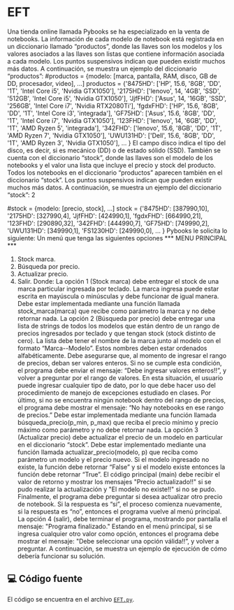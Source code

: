 # EFT

Una tienda online llamada Pybooks se ha especializado en la venta de notebooks. La información de cada modelo de notebook está registrada en un diccionario llamado “productos”, donde las llaves son los modelos y los valores asociados a las llaves son listas que
contiene información asociada a cada modelo. Los puntos suspensivos indican que pueden
existir muchos más datos. A continuación, se muestra un ejemplo del diccionario “productos”:
#productos = {modelo: [marca, pantalla, RAM, disco, GB de DD, procesador, video],
...]
productos = {'8475HD': ['HP', 15.6, '8GB', 'DD', '1T', 'Intel Core i5', 'Nvidia GTX1050'],
 '2175HD': ['lenovo', 14, '4GB', 'SSD', '512GB', 'Intel Core i5', 'Nvidia GTX1050'],
 'JjfFHD': ['Asus', 14, '16GB', 'SSD', '256GB', 'Intel Core i7', 'Nvidia RTX2080Ti'],
 'fgdxFHD': ['HP', 15.6, '8GB', 'DD', '1T', 'Intel Core i3', 'integrada'],
 'GF75HD': ['Asus', 15.6, '8GB', 'DD', '1T', 'Intel Core i7', 'Nvidia GTX1050'],
 '123FHD': ['lenovo', 14, '6GB', 'DD', '1T', 'AMD Ryzen 5', 'integrada'],
 '342FHD': ['lenovo', 15.6, '8GB', 'DD', '1T', 'AMD Ryzen 7', 'Nvidia GTX1050'],
 'UWU131HD': ['Dell', 15.6, '8GB', 'DD', '1T', 'AMD Ryzen 3', 'Nvidia GTX1050'],
…
 }
El campo disco indica el tipo del disco, es decir, si es mecánico (DD) o de estado sólido
(SSD).
También se cuenta con el diccionario “stock”, donde las llaves son el modelo de los notebooks y el valor una lista que incluye el precio y stock del producto. Todos los notebooks
en el diccionario “productos” aparecen también en el diccionario “stock”. Los puntos
suspensivos indican que pueden existir muchos más datos. A continuación, se muestra un
ejemplo del diccionario “stock”:
2

#stock = {modelo: [precio, stock], ...]
stock = {'8475HD': [387990,10], '2175HD': [327990,4], 'JjfFHD': [424990,1],
 'fgdxFHD': [664990,21], '123FHD': [290890,32], '342FHD': [444990,7],
 'GF75HD': [749990,2], 'UWU131HD': [349990,1], 'FS1230HD': [249990,0], ...
 }
Pybooks le solicita lo siguiente:
Un menú que tenga las siguientes opciones
*** MENU PRINCIPAL ***
1. Stock marca.
2. Búsqueda por precio.
3. Actualizar precio.
4. Salir.
Donde:
La opción 1 (Stock marca) debe entregar el stock de una marca particular ingresada por
teclado. La marca ingresa puede estar escrita en mayúscula o minúsculas y debe funcionar
de igual manera. Debe estar implementada mediante una función llamada
stock_marca(marca) que recibe como parámetro la marca y no debe retornar nada.
La opción 2 (Búsqueda por precio) debe entregar una lista de strings de todos los modelos
que están dentro de un rango de precios ingresados por teclado y que tengan stock (stock
distinto de cero). La lista debe tener el nombre de la marca junto al modelo con el formato
“Marca--Modelo”. Estos nombres deben estar ordenados alfabéticamente. Debe asegurarse
que, al momento de ingresar el rango de precios, deban ser valores enteros. Si no se cumple
esta condición, el programa debe enviar el mensaje: “Debe ingresar valores enteros!!”, y
volver a preguntar por el rango de valores. En esta situación, el usuario puede ingresar
cualquier tipo de dato, por lo que debe hacer uso del procedimiento de manejo de excepciones estudiado en clases. Por último, si no se encuentra ningún notebook dentro del rango
de precios, el programa debe mostrar el mensaje: “No hay notebooks en ese rango de precios.” Debe estar implementada mediante una función llamada búsqueda_precio(p_min,
p_max) que reciba el precio mínimo y precio máximo como parámetro y no debe retornar
nada.
La opción 3 (Actualizar precio) debe actualizar el precio de un modelo en particular en el
diccionario “stock”. Debe estar implementado mediante una función llamada actualizar_precio(modelo, p) que reciba como parámetro un modelo y el precio nuevo. Si el modelo ingresado no existe, la función debe retornar “False” y si el modelo existe entonces la
función debe retornar “True”. El código principal (main) debe recibir el valor de retorno y
mostrar los mensajes "Precio actualizado!!" si se pudo realizar la actualización y "El modelo no existe!!" si no se pudo. Finalmente, el programa debe preguntar si desea actualizar
otro precio de notebook. Si la respuesta es “si”, el proceso comienza nuevamente, si la
respuesta es “no”, entonces el programa vuelve al menú principal.
La opción 4 (salir), debe terminar el programa, mostrando por pantalla el mensaje: "Programa finalizado."
Estando en el menú principal, si se ingresa cualquier otro valor como opción, entonces el
programa debe mostrar el mensaje: "Debe seleccionar una opción válida!!”, y volver a
preguntar. A continuación, se muestra un ejemplo de ejecución de cómo debería funcionar
su solución.

## 💻 Código fuente

El código se encuentra en el archivo [`EFT.py`](EFT.py).
